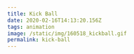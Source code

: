 ```yaml
---
title: Kick Ball
date: 2020-02-16T14:13:20.156Z
tags: animation
image: /static/img/160518_kickball.gif
permalink: kick-ball
---
```


